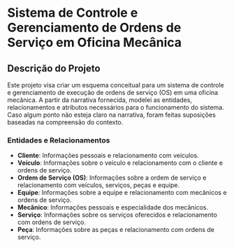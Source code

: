 # Sistema de Controle e Gerenciamento de Ordens de Serviço em Oficina Mecânica

## Descrição do Projeto

Este projeto visa criar um esquema conceitual para um sistema de controle e gerenciamento de execução de ordens de serviço (OS) em uma oficina mecânica. A partir da narrativa fornecida, modelei as entidades, relacionamentos e atributos necessários para o funcionamento do sistema. Caso algum ponto não esteja claro na narrativa, foram feitas suposições baseadas na compreensão do contexto.

### Entidades e Relacionamentos

- **Cliente**: Informações pessoais e relacionamento com veículos.
- **Veículo**: Informações sobre o veículo e relacionamento com o cliente e ordens de serviço.
- **Ordem de Serviço (OS)**: Informações sobre a ordem de serviço e relacionamento com veículos, serviços, peças e equipe.
- **Equipe**: Informações sobre a equipe e relacionamento com mecânicos e ordens de serviço.
- **Mecânico**: Informações pessoais e especialidade dos mecânicos.
- **Serviço**: Informações sobre os serviços oferecidos e relacionamento com ordens de serviço.
- **Peça**: Informações sobre as peças e relacionamento com ordens de serviço.

